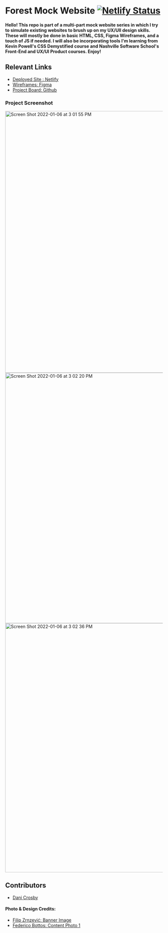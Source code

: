 # Forest Mock Website [![Netlify Status](https://api.netlify.com/api/v1/badges/3ffc8007-a575-4008-81c6-c4d30555c44f/deploy-status)](https://app.netlify.com/sites/digital-designer-mock-site/deploys)

#### Hello! This repo is part of a multi-part mock website series in which I try to simulate existing websites to brush up on my UX/UII design skills. These will mostly be done in basic HTML, CSS, Figma Wireframes, and a touch of JS if needed. I will also be incorporating tools I'm learning from Kevin Powell's CSS Demystified course and Nashville Software School's Front-End and UX/UI Product courses. Enjoy!


## Relevant Links
- [Deployed Site : Netlify](https://forest-mock-series.netlify.app/)
- [Wireframes: Figma](https://www.figma.com/file/W5NvQ2jmDbTg8aAj87NwAN/Forest?node-id=0%3A1)
- [Project Board: Github](https://github.com/danicrosby/forest-mock-series)


### Project Screenshot

<img width="837" alt="Screen Shot 2022-01-06 at 3 01 55 PM" src="https://user-images.githubusercontent.com/68397076/148451507-e258e03a-708c-4058-9cdb-25c10f0e1547.png">


<img width="801" alt="Screen Shot 2022-01-06 at 3 02 20 PM" src="https://user-images.githubusercontent.com/68397076/148451551-f6a16eb6-df90-418e-8893-c4bf4c4db1dd.png">


<img width="797" alt="Screen Shot 2022-01-06 at 3 02 36 PM" src="https://user-images.githubusercontent.com/68397076/148451592-3cec45bb-1c08-44c0-8d86-ae316dcc1915.png">


## Contributors
- [Dani Crosby](https://github.com/danicrosby)


#### Photo & Design Credits: 
- [Filip Zrnzević: Banner Image](https://unsplash.com/@filipz)
- [Federico Bottos: Content Photo 1](https://unsplash.com/@landscapeplaces)


